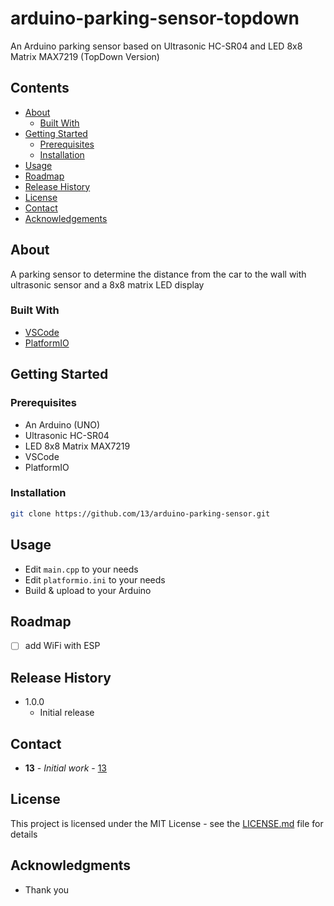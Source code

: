 # arduino-parking-sensor-topdown

An Arduino parking sensor based on Ultrasonic HC-SR04 and LED 8x8 Matrix MAX7219 (TopDown Version)

## Contents

 * [About](#about)
   * [Built With](#built-with)
 * [Getting Started](#getting-started)
   * [Prerequisites](#prerequisites)
   * [Installation](#installation)
 * [Usage](#usage)
 * [Roadmap](#roadmap)
 * [Release History](#release-history)
 * [License](#license)
 * [Contact](#contact)
 * [Acknowledgements](#acknowledgements)

## About

A parking sensor to determine the distance from the car to the wall with ultrasonic sensor and a 8x8 matrix LED display

### Built With

* [VSCode](https://github.com/microsoft/vscode)
* [PlatformIO](https://platformio.org/)

## Getting Started

### Prerequisites

* An Arduino (UNO)
* Ultrasonic HC-SR04
* LED 8x8 Matrix MAX7219
* VSCode
* PlatformIO

### Installation

```sh
git clone https://github.com/13/arduino-parking-sensor.git
```

## Usage

* Edit `main.cpp` to your needs
* Edit `platformio.ini` to your needs
* Build & upload to your Arduino

## Roadmap

- [ ] add WiFi with ESP

## Release History

* 1.0.0
    * Initial release

## Contact

* **13** - *Initial work* - [13](https://github.com/13)

## License

This project is licensed under the MIT License - see the [LICENSE.md](LICENSE.md) file for details

## Acknowledgments

* Thank you

